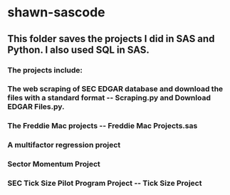 # shawn-sascode
## This folder saves the projects I did in SAS and Python. I also used SQL in SAS.
### The projects include:
### The web scraping of SEC EDGAR database and download the files with a standard format -- Scraping.py and Download EDGAR Files.py.
### The Freddie Mac projects -- Freddie Mac Projects.sas
### A multifactor regression project
### Sector Momentum Project
### SEC Tick Size Pilot Program Project -- Tick Size Project

